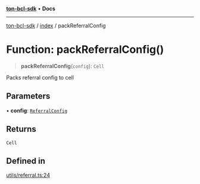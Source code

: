[**ton-bcl-sdk**](../../README.md) • **Docs**

***

[ton-bcl-sdk](../../README.md) / [index](../README.md) / packReferralConfig

# Function: packReferralConfig()

> **packReferralConfig**(`config`): `Cell`

Packs referral config to cell

## Parameters

• **config**: [`ReferralConfig`](../type-aliases/ReferralConfig.md)

## Returns

`Cell`

## Defined in

[utils/referral.ts:24](https://github.com/ton-fun-tech/ton-bcl-sdk/blob/ef763c160920e1ad75340ad15c4b7021fb9ec8c0/src/utils/referral.ts#L24)
